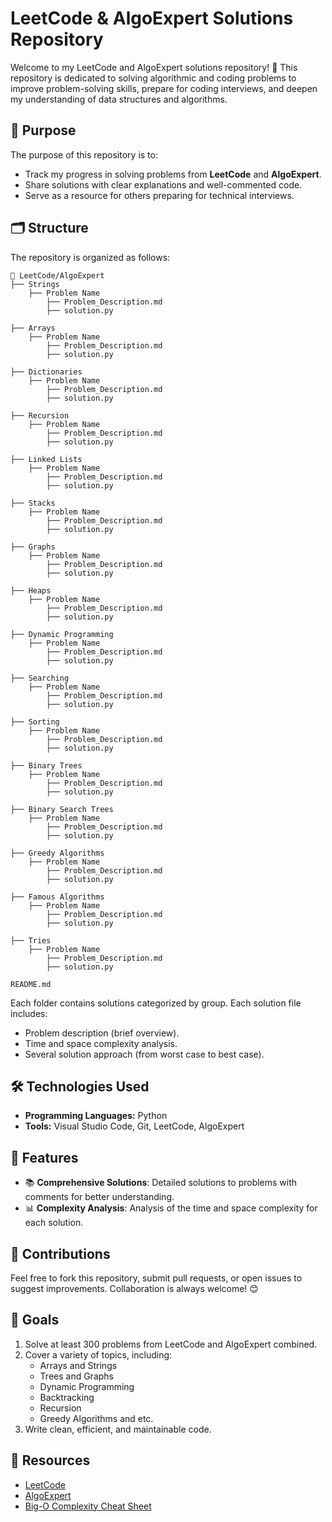 # LeetCode & AlgoExpert Solutions Repository

Welcome to my LeetCode and AlgoExpert solutions repository! 🎯 This repository is dedicated to solving algorithmic and coding problems to improve problem-solving skills, prepare for coding interviews, and deepen my understanding of data structures and algorithms.

## 📌 Purpose

The purpose of this repository is to:

- Track my progress in solving problems from **LeetCode** and **AlgoExpert**.
- Share solutions with clear explanations and well-commented code.
- Serve as a resource for others preparing for technical interviews.

## 🗂️ Structure

The repository is organized as follows:

```
📂 LeetCode/AlgoExpert
├── Strings
    ├── Problem Name
        ├── Problem_Description.md
        ├── solution.py

├── Arrays
    ├── Problem Name
        ├── Problem_Description.md
        ├── solution.py

├── Dictionaries 
    ├── Problem Name
        ├── Problem_Description.md
        ├── solution.py

├── Recursion
    ├── Problem Name
        ├── Problem_Description.md
        ├── solution.py

├── Linked Lists
    ├── Problem Name
        ├── Problem_Description.md
        ├── solution.py

├── Stacks
    ├── Problem Name
        ├── Problem_Description.md
        ├── solution.py

├── Graphs
    ├── Problem Name
        ├── Problem_Description.md
        ├── solution.py

├── Heaps
    ├── Problem Name
        ├── Problem_Description.md
        ├── solution.py

├── Dynamic Programming
    ├── Problem Name
        ├── Problem_Description.md
        ├── solution.py

├── Searching
    ├── Problem Name
        ├── Problem_Description.md
        ├── solution.py

├── Sorting
    ├── Problem Name
        ├── Problem_Description.md
        ├── solution.py

├── Binary Trees
    ├── Problem Name
        ├── Problem_Description.md
        ├── solution.py

├── Binary Search Trees
    ├── Problem Name
        ├── Problem_Description.md
        ├── solution.py

├── Greedy Algorithms
    ├── Problem Name
        ├── Problem_Description.md
        ├── solution.py

├── Famous Algorithms
    ├── Problem Name
        ├── Problem_Description.md
        ├── solution.py

├── Tries
    ├── Problem Name
        ├── Problem_Description.md
        ├── solution.py

README.md
```

Each folder contains solutions categorized by group. Each solution file includes:

- Problem description (brief overview).
- Time and space complexity analysis.
- Several solution approach (from worst case to best case).

## 🛠️ Technologies Used

- **Programming Languages:** Python
- **Tools:** Visual Studio Code, Git, LeetCode, AlgoExpert

## 📝 Features

- 📚 **Comprehensive Solutions**: Detailed solutions to problems with comments for better understanding.
- 📊 **Complexity Analysis**: Analysis of the time and space complexity for each solution.

## 🤝 Contributions

Feel free to fork this repository, submit pull requests, or open issues to suggest improvements. Collaboration is always welcome! 😊

## 🚀 Goals

1. Solve at least 300 problems from LeetCode and AlgoExpert combined.
2. Cover a variety of topics, including:
    - Arrays and Strings
    - Trees and Graphs
    - Dynamic Programming
    - Backtracking
    - Recursion
    - Greedy Algorithms and etc.
3. Write clean, efficient, and maintainable code.

## 🔗 Resources

- [LeetCode](https://leetcode.com/)
- [AlgoExpert](https://www.algoexpert.io/)
- [Big-O Complexity Cheat Sheet](https://www.bigocheatsheet.com/)
